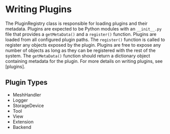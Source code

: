 Writing Plugins
===============

The PluginRegistry class is responsible for loading plugins and their
metadata. Plugins are expected to be Python modules with an `__init__.py`
file that provides a `getMetaData()` and a `register()` function. Plugins
are loaded from all configured plugin paths. The `register()` function is
called to register any objects exposed by the plugin. Plugins are free to
expose any number of objects as long as they can be registered with the
rest of the system. The `getMetaData()` function should return a dictionary
object containing metadata for the plugin. For more details on writing
plugins, see [plugins].

Plugin Types
------------

- MeshHandler
- Logger
- StorageDevice
- Tool
- View
- Extension
- Backend
